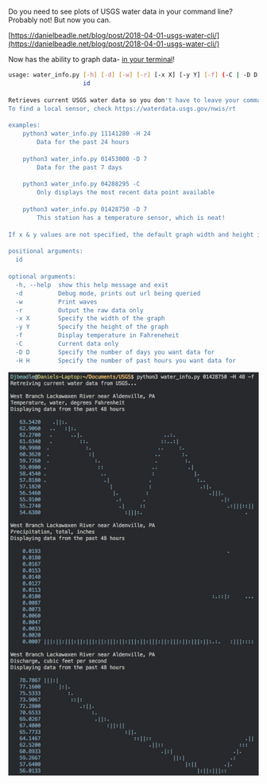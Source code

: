 Do you need to see plots of USGS water data in your command line? Probably not! But now you can.

[https://danielbeadle.net/blog/post/2018-04-01-usgs-water-cli/](https://danielbeadle.net/blog/post/2018-04-01-usgs-water-cli/)


Now has the ability to graph data- [in your terminal](https://github.com/imh/hipsterplot)!

~~~bash
usage: water_info.py [-h] [-d] [-w] [-r] [-x X] [-y Y] [-f] (-C | -D D | -H H)
                     id

Retrieves current USGS water data so you don't have to leave your command line!
To find a local sensor, check https://waterdata.usgs.gov/nwis/rt

examples:
    python3 water_info.py 11141280 -H 24
        Data for the past 24 hours

    python3 water_info.py 01453000 -D 7
        Data for the past 7 days

    python3 water_info.py 04288295 -C
        Only displays the most recent data point available

    python3 water_info.py 01428750 -D 7
        This station has a temperature sensor, which is neat!

If x & y values are not specified, the default graph width and height is 70 and 15

positional arguments:
  id

optional arguments:
  -h, --help  show this help message and exit
  -d          Debug mode, prints out url being queried
  -w          Print waves
  -r          Output the raw data only
  -x X        Specify the width of the graph
  -y Y        Specify the height of the graph
  -f          Display temperature in Fahreneheit
  -C          Current data only
  -D D        Specify the number of days you want data for
  -H H        Specify the number of past hours you want data for
  ~~~

![image](images/example2.png)
